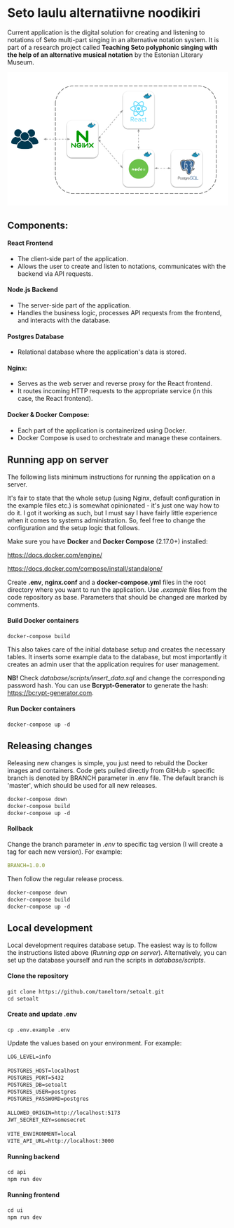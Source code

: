 # Seto laulu alternatiivne noodikiri
Current application is the digital solution for creating and listening to notations of Seto multi-part singing in an alternative notation system. 
It is part of a research project called **Teaching Seto polyphonic singing with the help of an alternative musical notation** by the Estonian Literary Museum.


![alt text](ui/public/architecture.png)

## Components:

#### React Frontend
- The client-side part of the application.
- Allows the user to create and listen to notations, communicates with the backend via API requests.

#### Node.js Backend
- The server-side part of the application.
- Handles the business logic, processes API requests from the frontend, and interacts with the database.

#### Postgres Database
- Relational database where the application's data is stored.

#### Nginx:
- Serves as the web server and reverse proxy for the React frontend.
- It routes incoming HTTP requests to the appropriate service (in this case, the React frontend).

#### Docker & Docker Compose:
- Each part of the application is containerized using Docker.
- Docker Compose is used to orchestrate and manage these containers.


## Running app on server
The following lists minimum instructions for running the application on a server. 

It's fair to state that the whole setup (using Nginx, default configuration in the example files etc.) is somewhat opinionated - it's just one way how to do it. 
I got it working as such, but I must say I have fairly little experience when it comes to systems administration. So, feel free to change the configuration and the setup logic that follows.

Make sure you have **Docker** and **Docker Compose** (2.17.0+) installed:

https://docs.docker.com/engine/

https://docs.docker.com/compose/install/standalone/

Create **.env**, **nginx.conf** and a **docker-compose.yml** files in the root directory where you want to run the application. 
Use *.example* files from the code repository as base. Parameters that should be changed are marked by comments.

#### Build Docker containers
```shell
docker-compose build
```
This also takes care of the initial database setup and creates the necessary tables. It inserts some example data to the database, 
but most importantly it creates an admin user that the application requires for user management. 

**NB!** Check *database/scripts/insert_data.sql* and change the corresponding password hash. You can use **Bcrypt-Generator** to generate the hash: https://bcrypt-generator.com.
#### Run Docker containers
```shell
docker-compose up -d
```

## Releasing changes
Releasing new changes is simple, you just need to rebuild the Docker images and containers. Code gets pulled directly from GitHub - specific branch is denoted by BRANCH parameter in .env file. The default branch is 'master', which should be used for all new releases.
```shell
docker-compose down
docker-compose build
docker-compose up -d
```

#### Rollback
Change the branch parameter in *.env* to specific tag version (I will create a tag for each new version). For example:
```yaml
BRANCH=1.0.0
```
Then follow the regular release process.
```shell
docker-compose down
docker-compose build
docker-compose up -d
```

## Local development
Local development requires database setup. The easiest way is to follow the instructions listed above (*Running app on server*). Alternatively, you can set up the database yourself and run the scripts in *database/scripts*.

#### Clone the repository
```shell
git clone https://github.com/taneltorn/setoalt.git
cd setoalt
```

#### Create and update .env
```shell
cp .env.example .env
```
Update the values based on your environment. For example:
```
LOG_LEVEL=info

POSTGRES_HOST=localhost
POSTGRES_PORT=5432
POSTGRES_DB=setoalt
POSTGRES_USER=postgres
POSTGRES_PASSWORD=postgres

ALLOWED_ORIGIN=http://localhost:5173
JWT_SECRET_KEY=somesecret

VITE_ENVIRONMENT=local
VITE_API_URL=http://localhost:3000
```


#### Running backend
```shell
cd api
npm run dev
```

#### Running frontend
```shell
cd ui
npm run dev
```